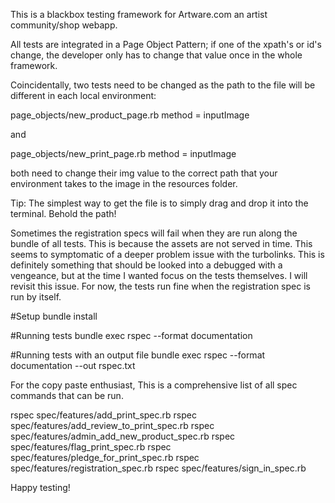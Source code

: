 This is a blackbox testing framework for Artware.com an artist community/shop webapp.


All tests are integrated in a Page Object Pattern; if one of the xpath's or id's change,
the developer only has to change that value once in the whole framework.

Coincidentally, two tests need to be changed as the path to the file will be different in each local environment:

page_objects/new_product_page.rb  method = inputImage

and

page_objects/new_print_page.rb  method = inputImage

both need to change their img value to the correct path that your environment takes to the image in the resources folder.

Tip: The simplest way to get the file is to simply drag and drop it into the terminal. Behold the path!

Sometimes the registration specs will fail when they are run along the bundle of all tests. This is because the assets are not served in time. This seems to symptomatic of a deeper problem issue with the turbolinks. This is definitely something that should be looked into a debugged with a vengeance, but at the time I wanted focus on the tests themselves. I will revisit this issue. For now, the tests run fine when the registration spec is run by itself.


#Setup
bundle install

#Running tests
bundle exec rspec --format documentation

#Running tests with an output file
bundle exec rspec --format documentation --out rspec.txt

For the copy paste enthusiast, This is a comprehensive list of all spec commands that can be run.

rspec spec/features/add_print_spec.rb
rspec spec/features/add_review_to_print_spec.rb
rspec spec/features/admin_add_new_product_spec.rb
rspec spec/features/flag_print_spec.rb
rspec spec/features/pledge_for_print_spec.rb
rspec spec/features/registration_spec.rb
rspec spec/features/sign_in_spec.rb

Happy testing!